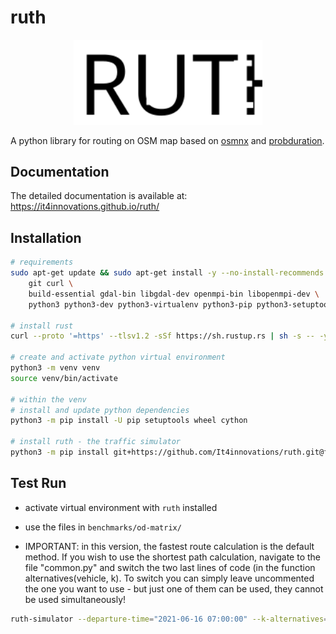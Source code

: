 # ruth

<p align="center">
    <img width="60%" src="docs/images/ruth.svg?sanitize=true">
</p>

A python library for routing on OSM map based on [osmnx](https://github.com/gboeing/osmnx) and [probduration](https://code.it4i.cz/everest/py-probduration).

## Documentation

The detailed documentation is available at: https://it4innovations.github.io/ruth/

## Installation

``` sh
# requirements
sudo apt-get update && sudo apt-get install -y --no-install-recommends \
    git curl \
    build-essential gdal-bin libgdal-dev openmpi-bin libopenmpi-dev \
    python3 python3-dev python3-virtualenv python3-pip python3-setuptools python3-wheel

# install rust
curl --proto '=https' --tlsv1.2 -sSf https://sh.rustup.rs | sh -s -- -y

# create and activate python virtual environment
python3 -m venv venv
source venv/bin/activate

# within the venv
# install and update python dependencies
python3 -m pip install -U pip setuptools wheel cython

# install ruth - the traffic simulator
python3 -m pip install git+https://github.com/It4innovations/ruth.git@fastest-path-with-graph-from-city
```

## Test Run

* activate virtual environment with `ruth` installed
* use the files in `benchmarks/od-matrix/`

* IMPORTANT: in this version, the fastest route calculation is the default method. If you wish to use the shortest path calculation, navigate to the file "common.py" and switch the two last lines of code (in the function alternatives(vehicle, k). To switch you can simply leave uncommented the one you want to use - but just one of them can be used, they cannot be used simultaneously! 

``` sh
ruth-simulator --departure-time="2021-06-16 07:00:00" --k-alternatives=4 --nproc=8 --out=simulation_record.pickle --seed=7 rank-by-prob-delay INPUT-od-matrix-10-vehicles-town-resolution.parquet --prob_profile_path=prob-profile-for-2021-06-20T23:59:00+02:00--2021-06-27T23:59:00+02:00.mem 70 500
```

